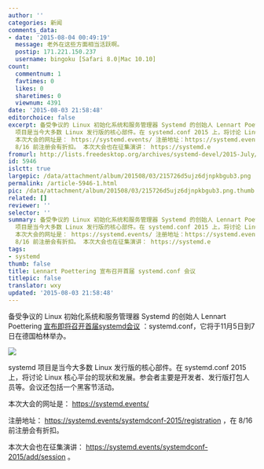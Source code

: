 ```yaml
---
author: ''
categories: 新闻
comments_data:
- date: '2015-08-04 00:49:19'
  message: 老外在这些方面相当活跃啊。
  postip: 171.221.150.237
  username: bingoku [Safari 8.0|Mac 10.10]
count:
  commentnum: 1
  favtimes: 0
  likes: 0
  sharetimes: 0
  viewnum: 4391
date: '2015-08-03 21:58:48'
editorchoice: false
excerpt: 备受争议的 Linux 初始化系统和服务管理器 Systemd 的创始人 Lennart Poettering宣布即将召开首届systemd会议：systemd.conf，它将于11月5日到7日在德国柏林举办。  systemd
  项目是当今大多数 Linux 发行版的核心部件。在 systemd.conf 2015 上，将讨论 Linux 核心平台的现状和发展。参会者主要是开发者、发行版打包人员等。会议还包括一个黑客节活动。
  本次大会的网址是： https://systemd.events/ 注册地址：https://systemd.events/systemdconf-2015/registration，在
  8/16 前注册会有折扣。 本次大会也在征集演讲： https://systemd.e
fromurl: http://lists.freedesktop.org/archives/systemd-devel/2015-July/033761.html
id: 5946
islctt: true
largepic: /data/attachment/album/201508/03/215726d5ujz6djnpkbgub3.png
permalink: /article-5946-1.html
pic: /data/attachment/album/201508/03/215726d5ujz6djnpkbgub3.png.thumb.jpg
related: []
reviewer: ''
selector: ''
summary: 备受争议的 Linux 初始化系统和服务管理器 Systemd 的创始人 Lennart Poettering宣布即将召开首届systemd会议：systemd.conf，它将于11月5日到7日在德国柏林举办。  systemd
  项目是当今大多数 Linux 发行版的核心部件。在 systemd.conf 2015 上，将讨论 Linux 核心平台的现状和发展。参会者主要是开发者、发行版打包人员等。会议还包括一个黑客节活动。
  本次大会的网址是： https://systemd.events/ 注册地址：https://systemd.events/systemdconf-2015/registration，在
  8/16 前注册会有折扣。 本次大会也在征集演讲： https://systemd.e
tags:
- systemd
thumb: false
title: Lennart Poettering 宣布召开首届 systemd.conf 会议
titlepic: false
translator: wxy
updated: '2015-08-03 21:58:48'
---
```


备受争议的 Linux 初始化系统和服务管理器 Systemd 的创始人 Lennart Poettering [宣布即将召开首届systemd会议](http://lists.freedesktop.org/archives/systemd-devel/2015-July/033761.html) ：systemd.conf，它将于11月5日到7日在德国柏林举办。


![](/data/attachment/album/201508/03/215726d5ujz6djnpkbgub3.png)


systemd 项目是当今大多数 Linux 发行版的核心部件。在 systemd.conf 2015 上，将讨论 Linux 核心平台的现状和发展。参会者主要是开发者、发行版打包人员等。会议还包括一个黑客节活动。


本次大会的网址是： <https://systemd.events/> 


注册地址： <https://systemd.events/systemdconf-2015/registration> ，在 8/16 前注册会有折扣。


本次大会也在征集演讲： <https://systemd.events/systemdconf-2015/add/session> 。